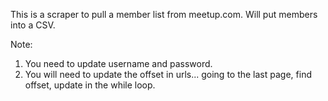 This is a scraper to pull a member list from meetup.com. Will put members into a CSV. 

Note: 
1) You need to update username and password. 
2) You will need to update the offset in urls... going to the last page, find offset, update in the while loop.
